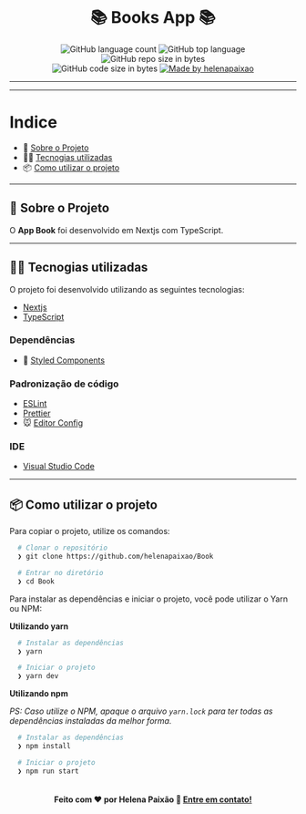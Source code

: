 <h1 align="center">
 📚 Books App 📚
</h1>

<p align="center">
   <img alt="GitHub language count" src="https://img.shields.io/github/languages/count/helenapaixao/Book">

  <img alt="GitHub top language" src="https://img.shields.io/github/languages/top/helenapaixao/Book?logo=typescript">

  <img alt="GitHub repo size in bytes" src="https://img.shields.io/github/repo-size/helenapaixao/Book?color=green">

  <br>



  <img alt="GitHub code size in bytes" src="https://img.shields.io/github/last-commit/helenapaixao/Book">

  <a href="https://www.linkedin.com/in/helenapaixao/">
    <img alt="Made by helenapaixao" src="https://img.shields.io/badge/made%20by-helenapaixao-%2304D361">
  </a>
</p>

---


---

# Indice

- :rocket: [Sobre o Projeto](#rocket-sobre-o-projeto)
- 👨‍💻️ [Tecnogias utilizadas](#%EF%B8%8F-tecnogias-utilizadas)
- 📦️ [Como utilizar o projeto](#%EF%B8%8F-como-utilizar-o-projeto)


---

## :rocket: Sobre o Projeto

O **App Book**  foi desenvolvido em Nextjs com TypeScript.

---

## 👨‍💻️ Tecnogias utilizadas

O projeto foi desenvolvido utilizando as seguintes tecnologias:

- [Nextjs](https://nextjs.org/)
- [TypeScript](https://www.typescriptlang.org/)

### Dependências

  - :nail_care: [Styled Components](https://styled-components.com/)

### Padronização de código

  - [ESLint](https://eslint.org/)
  - [Prettier](https://prettier.io/)
  - :mouse: [Editor Config](https://editorconfig.org/)

### IDE

  - [Visual Studio Code](https://code.visualstudio.com/)

---

## 📦️ Como utilizar o projeto

Para copiar o projeto, utilize os comandos:

```bash
  # Clonar o repositório
  ❯ git clone https://github.com/helenapaixao/Book

  # Entrar no diretório
  ❯ cd Book

```
Para instalar as dependências e iniciar o projeto, você pode utilizar o Yarn ou NPM:

**Utilizando yarn**

```bash
  # Instalar as dependências
  ❯ yarn

  # Iniciar o projeto
  ❯ yarn dev
```

**Utilizando npm**

*PS: Caso utilize o NPM, apaque o arquivo `yarn.lock` para ter todas as dependências instaladas da melhor forma.*

```bash
  # Instalar as dependências
  ❯ npm install

  # Iniciar o projeto
  ❯ npm run start
```

```
```




<h4 align="center">
  Feito com ❤️ por Helena Paixão 👋️ <a href="hp.helenapaixao@gmail.com">Entre em contato!</a>
</h4>
